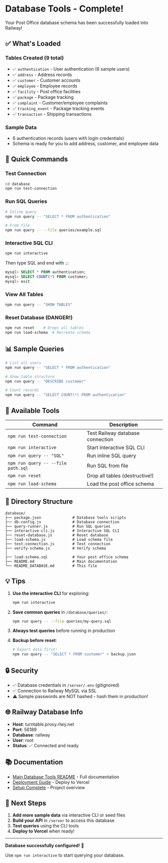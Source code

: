 # Database Tools - Complete!

Your Post Office database schema has been successfully loaded into Railway!

## ✅ What's Loaded

### Tables Created (9 total)
- ✅ `authentication` - User authentication (6 sample users)
- ✅ `address` - Address records
- ✅ `customer` - Customer accounts
- ✅ `employee` - Employee records
- ✅ `facility` - Post office facilities
- ✅ `package` - Package tracking
- ✅ `complaint` - Customer/employee complaints
- ✅ `tracking_event` - Package tracking events
- ✅ `transaction` - Shipping transactions

### Sample Data
- 6 authentication records (users with login credentials)
- Schema is ready for you to add address, customer, and employee data

## 🚀 Quick Commands

### Test Connection
```bash
cd database
npm run test-connection
```

### Run SQL Queries
```bash
# Inline query
npm run query -- "SELECT * FROM authentication"

# From file
npm run query -- --file queries/example.sql
```

### Interactive SQL CLI
```bash
npm run interactive
```
Then type SQL and end with `;`:
```sql
mysql> SELECT * FROM authentication;
mysql> SELECT COUNT(*) FROM customer;
mysql> exit
```

### View All Tables
```bash
npm run query -- "SHOW TABLES"
```

### Reset Database (DANGER!)
```bash
npm run reset    # Drops all tables
npm run load-schema  # Recreate schema
```

## 📊 Sample Queries

```bash
# List all users
npm run query -- "SELECT * FROM authentication"

# Show table structure
npm run query -- "DESCRIBE customer"

# Count records
npm run query -- "SELECT COUNT(*) FROM authentication"
```

## 🔧 Available Tools

| Command | Description |
|---------|-------------|
| `npm run test-connection` | Test Railway database connection |
| `npm run interactive` | Start interactive SQL CLI |
| `npm run query -- "SQL"` | Run inline SQL query |
| `npm run query -- --file path.sql` | Run SQL from file |
| `npm run reset` | Drop all tables (destructive!) |
| `npm run load-schema` | Load the post office schema |

## 📁 Directory Structure

```
database/
├── package.json              # Database tools scripts
├── db-config.js              # Database connection
├── query-runner.js           # Run SQL queries
├── interactive-cli.js        # Interactive SQL CLI
├── reset-database.js         # Reset database
├── load-schema.js            # Load schema file
├── test-connection.js        # Test connection
├── verify-schema.js          # Verify schema
│
├── load-schema.sql           # Your post office schema
├── README.md                 # Main documentation
└── README_DATABASE.md        # This file
```

## 💡 Tips

1. **Use the interactive CLI** for exploring:
   ```bash
   npm run interactive
   ```

2. **Save common queries** in `/database/queries/`:
   ```bash
   npm run query -- --file queries/my-query.sql
   ```

3. **Always test queries** before running in production

4. **Backup before reset**:
   ```bash
   # Export data first!
   npm run query -- "SELECT * FROM customer" > backup.json
   ```

## 🔒 Security

- ✅ Database credentials in `/server/.env` (gitignored)
- ✅ Connection to Railway MySQL via SSL
- ⚠️ Sample passwords are NOT hashed - hash them in production!

## 🌐 Railway Database Info

- **Host**: turntable.proxy.rlwy.net
- **Port**: 56189
- **Database**: railway
- **User**: root
- **Status**: ✅ Connected and ready

## 📚 Documentation

- [Main Database Tools README](./README.md) - Full documentation
- [Deployment Guide](../DEPLOYMENT.md) - Deploy to Vercel
- [Setup Complete](../SETUP_COMPLETE.md) - Project overview

## 🎯 Next Steps

1. **Add more sample data** via interactive CLI or seed files
2. **Build your API** in `/server` to access this database
3. **Test queries** using the CLI tools
4. **Deploy to Vercel** when ready!

---

**Database successfully configured!** 🎉

Use `npm run interactive` to start querying your database.
